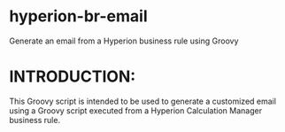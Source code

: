 # hyperion-br-email
Generate an email from a Hyperion business rule using Groovy

INTRODUCTION:
=============
This Groovy script is intended to be used to generate a customized email using a Groovy script executed from a Hyperion Calculation Manager business rule.
